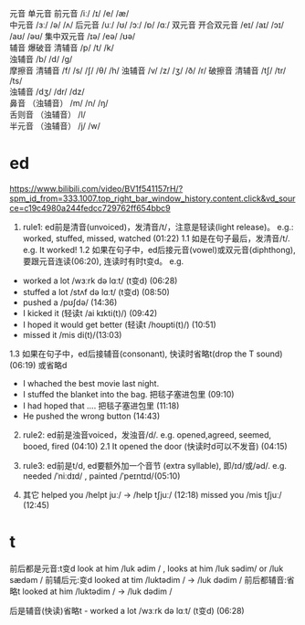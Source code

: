 元音	单元音	前元音	/iː/	/ɪ/	/e/	/æ/	 
中元音	 	/ɜː/	/ə/	/ʌ/	
后元音	/uː/	/ʊ/	/ɔː/	/ɒ/	/ɑː/
双元音	开合双元音	/eɪ/	/aɪ/	/ɔɪ/	/aʊ/	/əʊ/
集中双元音	/ɪə/	/eə/	/ʊə/	 	 
辅音	爆破音	清辅音	/p/	/t/	/k/	 	 
浊辅音	/b/	/d/	/ɡ/	 	 
摩擦音	清辅音	/f/	/s/	/ʃ/	/θ/	/h/
浊辅音	/v/	/z/	/ʒ/	/ð/	/r/
破擦音	清辅音	/tʃ/	/tr/	/ts/	 	 
浊辅音	/dʒ/	/dr/	/dz/	 	 
鼻音	（浊辅音）	/m/	/n/	/ŋ/	 	 
舌则音	（浊辅音）	/l/	 	 	 	 
半元音	（浊辅音）	/j/	/w/	

# ed
https://www.bilibili.com/video/BV1f541157rH/?spm_id_from=333.1007.top_right_bar_window_history.content.click&vd_source=c19c4980a244fedcc729762ff654bbc9

1. rule1: ed前是清音(unvoiced)，发清音/t/，注意是轻读(light release)。 e.g.: worked, stuffed, missed, watched (01:22)
1.1  如是在句子最后，发清音/t/. e.g. It worked!
1.2 如果在句子中，ed后接元音(vowel)或双元音(diphthong), 要跟元音连读(06:20), 连读时有时t变d。
e.g. 
- worked a lot /wɜːrk də lɑːt/ (t变d) (06:28)
- stuffed a lot /stʌf də lɑːt/ (t变d) (08:50)
- pushed a /pʊʃdə/ (14:36)
- I kicked it (轻读t /ai kɪkti(t)/) (09:42)
- I hoped it would get better (轻读t /hoʊpti(t)/) (10:51)
- missed it /mis di(t)/(13:03)


1.3 如果在句子中，ed后接辅音(consonant), 快读时省略t(drop the T sound)(06:19) 或省略d
- I whached the best movie last night. 
- I stuffed the blanket into the bag. 把毯子塞进包里 (09:10)
- I had hoped that .... 把毯子塞进包里 (11:18)
- He pushed the wrong button (14:43)

2. rule2: ed前是浊音voiced，发浊音/d/. e.g.  opened,agreed, seemed, booed, fired (04:10)
2.1 It opened the door (快读时d可以不发音) (04:15)

3. rule3: ed前是t/d, ed要额外加一个音节 (extra syllable), 即/ɪd/或/əd/.  e.g. needed /ˈniːdɪd/ , painted /ˈpeɪntɪd/(05:10)

4. 其它
helped you /helpt juː/ -> /help tʃjuː/ (12:18)
missed you /mis tʃjuː/ (12:45)

# t

前后都是元音:t变d    look at him /luk ədim / , looks at him /luk sədim/ or /luk sædəm /
前辅后元:变d   looked at tim /luktədim / -> /luk dədim / 
前后都辅音:省略t   looked at him /luktədim / -> /luk dədim /
                
后是辅音(快读)省略t    - worked a lot /wɜːrk də lɑːt/ (t变d) (06:28)

